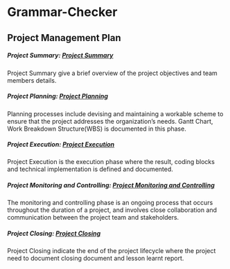 # Grammar-Checker
## Project Management Plan
##### Project Summary: [Project Summary](https://github.com/weihan27/Grammar-Checker/blob/main/PMP-PLAN/1.%20Project%20Summary.md)
Project Summary give a brief overview of the project objectives and team members details. 

##### Project Planning: [Project Planning](https://github.com/weihan27/Grammar-Checker/blob/main/PMP-PLAN/2.%20Project%20Planning.md)
Planning processes include devising and maintaining a workable scheme to
ensure that the project addresses the organization’s needs. Gantt Chart, Work Breakdown Structure(WBS) is documented in this phase.

##### Project Execution: [Project Execution](https://github.com/weihan27/Grammar-Checker/blob/main/PMP-PLAN/3.%20Project%20Execution.md)
Project Execution is the execution phase where the result, coding blocks and technical implementation is defined and documented.

##### Project Monitoring and Controlling: [Project Monitoring and Controlling](https://github.com/weihan27/Grammar-Checker/blob/main/PMP-PLAN/4.%20Project%20Monitoring%20and%20Controlling.md)
The monitoring and controlling phase is an ongoing process that occurs throughout the duration of a project, and involves close collaboration and communication between the project team and stakeholders.

##### Project Closing: [Project Closing](https://github.com/weihan27/Grammar-Checker/blob/main/PMP-PLAN/5.%20Project%20Closing.md)
Project Closing indicate the end of the project lifecycle where the project need to document closing document and lesson learnt report.
